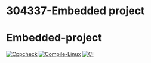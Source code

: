 # 304337-Embedded project
# Embedded-project
[![Cppcheck](https://github.com/git170060024/Embedded-project/actions/workflows/Codequality.yml/badge.svg)](https://github.com/git170060024/Embedded-project/actions/workflows/Codequality.yml)
[![Compile-Linux](https://github.com/git170060024/Embedded-project/actions/workflows/Compile.yml/badge.svg)](https://github.com/git170060024/Embedded-project/actions/workflows/Compile.yml)
[![CI](https://github.com/git170060024/Embedded-project/actions/workflows/main.yml/badge.svg)](https://github.com/git170060024/Embedded-project/actions/workflows/main.yml)
